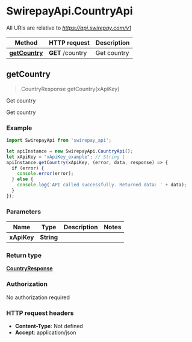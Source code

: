 # SwirepayApi.CountryApi

All URIs are relative to *https://api.swirepay.com/v1*

Method | HTTP request | Description
------------- | ------------- | -------------
[**getCountry**](CountryApi.md#getCountry) | **GET** /country | Get country



## getCountry

> CountryResponse getCountry(xApiKey)

Get country

Get country

### Example

```javascript
import SwirepayApi from 'swirepay_api';

let apiInstance = new SwirepayApi.CountryApi();
let xApiKey = "xApiKey_example"; // String | 
apiInstance.getCountry(xApiKey, (error, data, response) => {
  if (error) {
    console.error(error);
  } else {
    console.log('API called successfully. Returned data: ' + data);
  }
});
```

### Parameters


Name | Type | Description  | Notes
------------- | ------------- | ------------- | -------------
 **xApiKey** | **String**|  | 

### Return type

[**CountryResponse**](CountryResponse.md)

### Authorization

No authorization required

### HTTP request headers

- **Content-Type**: Not defined
- **Accept**: application/json


